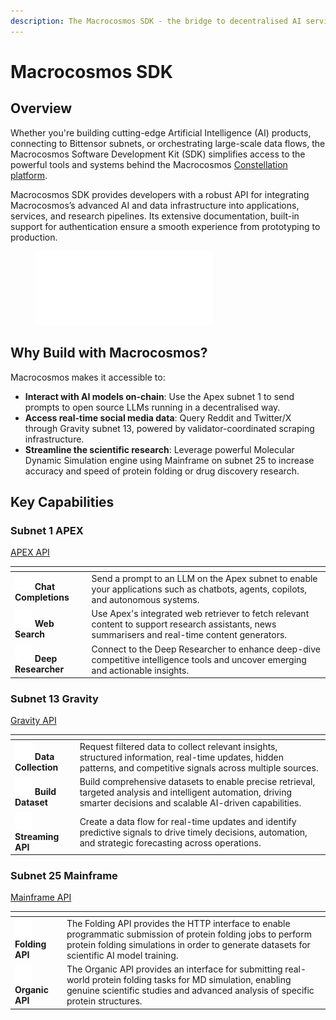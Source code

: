 ```yaml
---
description: The Macrocosmos SDK - the bridge to decentralised AI services
---
```


# Macrocosmos SDK

## Overview

Whether you're building cutting-edge Artificial Intelligence (AI) products, connecting to Bittensor subnets, or orchestrating large-scale data flows, the Macrocosmos Software Development Kit (SDK) simplifies access to the powerful tools and systems behind the Macrocosmos [Constellation platform](https://app.macrocosmos.ai/mission-command).&#x20;

Macrocosmos SDK provides developers with a robust API for integrating Macrocosmos’s advanced AI and data infrastructure into applications, services, and research pipelines. Its extensive documentation, built-in support for authentication ensure a smooth experience from prototyping to production.

<figure><img src=".gitbook/assets/MC_logo_Toro_White@4x (1).png" alt="" width="284"><figcaption></figcaption></figure>

## Why Build with Macrocosmos?

Macrocosmos makes it accessible to:

* **Interact with AI models on-chain**: Use the Apex subnet 1 to send prompts to open source LLMs running in a decentralised way.
* **Access real-time social media data**: Query Reddit and Twitter/X through Gravity subnet 13, powered by validator-coordinated scraping infrastructure.
* **Streamline the scientific research**: Leverage powerful Molecular Dynamic Simulation engine using Mainframe on subnet 25 to increase accuracy and speed of protein folding or drug discovery research.

## Key Capabilities

### Subnet 1 APEX

<a href="developers/macrocosmos-sdk/apex.md" class="button secondary">APEX API</a>

<table data-view="cards"><thead><tr><th></th><th></th></tr></thead><tbody><tr><td><img src=".gitbook/assets/fa6-solid--mountain-sun-icon.png" alt="">   <strong>Chat Completions</strong></td><td>Send a prompt to an LLM on the Apex subnet to enable your applications such as chatbots, agents, copilots, and autonomous systems.</td></tr><tr><td><img src=".gitbook/assets/web-icon.png" alt="">  <strong>Web Search</strong></td><td>Use Apex's integrated web retriever to fetch relevant content to support research assistants, news summarisers and real-time content generators.</td></tr><tr><td><img src=".gitbook/assets/deep-researcher-icon (1).png" alt="">  <strong>Deep Researcher</strong></td><td>Connect to the Deep Researcher to enhance deep-dive competitive intelligence tools and uncover emerging and actionable insights.</td></tr></tbody></table>

### Subnet 13 Gravity

<a href="developers/macrocosmos-sdk/gravity.md" class="button secondary">Gravity API</a>

<table data-view="cards"><thead><tr><th></th><th></th></tr></thead><tbody><tr><td><img src=".gitbook/assets/collection-icon.png" alt="">  <strong>Data Collection</strong></td><td>Request filtered data to collect relevant insights, structured information, real-time updates, hidden patterns, and competitive signals across multiple sources.</td></tr><tr><td><img src=".gitbook/assets/dataset-icon.png" alt="">  <strong>Build Dataset</strong></td><td>Build comprehensive datasets to enable precise retrieval, targeted analysis and intelligent automation, driving smarter decisions and scalable AI-driven capabilities.</td></tr><tr><td><img src=".gitbook/assets/stream2.png" alt=""> <strong>Streaming API</strong></td><td>Create a data flow for real-time updates and identify predictive signals to drive timely decisions, automation, and strategic forecasting across operations.</td></tr></tbody></table>

### Subnet 25 Mainframe

<a href="developers/api-documentation/sn25-mainframe/" class="button secondary">Mainframe API</a>

<table data-view="cards"><thead><tr><th></th><th></th></tr></thead><tbody><tr><td><img src=".gitbook/assets/ph--dna copy.png" alt="">  <strong>Folding API</strong></td><td>The Folding API provides the HTTP interface to enable programmatic submission of protein folding jobs to perform protein folding simulations in order to generate datasets for scientific AI model training.</td></tr><tr><td><img src=".gitbook/assets/organics-icon.png" alt="">  <strong>Organic API</strong></td><td>The Organic API provides an interface for submitting real-world protein folding tasks for MD simulation, enabling genuine scientific studies and advanced analysis of specific protein structures.</td></tr></tbody></table>



